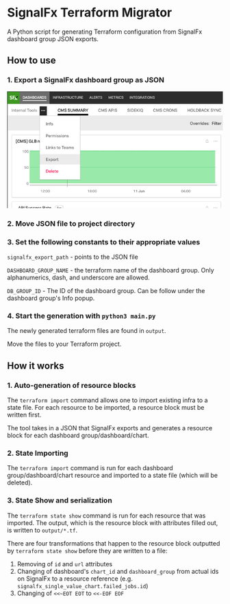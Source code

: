 # SignalFx Terraform Migrator

A Python script for generating Terraform configuration from SignalFx dashboard group JSON exports.

## How to use

### 1. Export a SignalFx dashboard group as JSON

![export as json](./docs/export_button.png)

### 2. Move JSON file to project directory

### 3. Set the following constants to their appropriate values

`signalfx_export_path` - points to the JSON file

`DASHBOARD_GROUP_NAME` - the terraform name of the dashboard group. Only alphanumerics, dash, and underscore are allowed.

`DB_GROUP_ID` - The ID of the dashboard group. Can be follow under the dashboard group's Info popup.


### 4. Start the generation with `python3 main.py`

The newly generated terraform files are found in `output`.

Move the files to your Terraform project.

## How it works

### 1. Auto-generation of resource blocks

The `terraform import` command allows one to import existing infra to a state file. For each resource to be imported, a resource block must be written first.

The tool takes in a JSON that SignalFx exports and generates a resource block for each dashboard group/dashboard/chart.

### 2. State Importing

The `terraform import` command is run for each dashboard group/dashboard/chart resource and imported to a state file (which will be deleted).

### 3. State Show and serialization

The `terraform state show` command is run for each resource that was imported. The output, which is the resource block with attributes filled out, is written to `output/*.tf`.

There are four transformations that happen to the resource block outputted by `terraform state show` before they are written to a file:

1. Removing of `id` and `url` attributes
2. Changing of dashboard's `chart_id` and `dashboard_group` from actual ids on SignalFx to a resource reference (e.g. `signalfx_single_value_chart.failed_jobs.id`)
3. Changing of `<<~EOT EOT` to `<<-EOF EOF`
